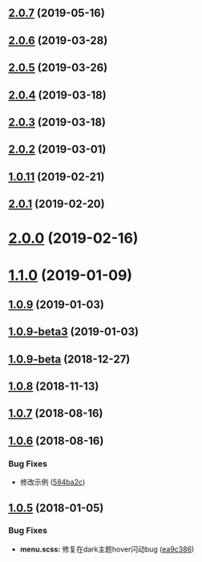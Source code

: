 <a name="2.0.7"></a>
## [2.0.7](https://github.com/tinper-bee/bee-menus/compare/v2.0.6...v2.0.7) (2019-05-16)



<a name="2.0.6"></a>
## [2.0.6](https://github.com/tinper-bee/bee-menus/compare/v2.0.5...v2.0.6) (2019-03-28)



<a name="2.0.5"></a>
## [2.0.5](https://github.com/tinper-bee/bee-menus/compare/v2.0.4...v2.0.5) (2019-03-26)



<a name="2.0.4"></a>
## [2.0.4](https://github.com/tinper-bee/bee-menus/compare/v2.0.3...v2.0.4) (2019-03-18)



<a name="2.0.3"></a>
## [2.0.3](https://github.com/tinper-bee/bee-menus/compare/v2.0.2...v2.0.3) (2019-03-18)



<a name="2.0.2"></a>
## [2.0.2](https://github.com/tinper-bee/bee-menus/compare/v1.0.11...v2.0.2) (2019-03-01)



<a name="1.0.11"></a>
## [1.0.11](https://github.com/tinper-bee/bee-menus/compare/v2.0.1...v1.0.11) (2019-02-21)



<a name="2.0.1"></a>
## [2.0.1](https://github.com/tinper-bee/bee-menus/compare/v2.0.0...v2.0.1) (2019-02-20)



<a name="2.0.0"></a>
# [2.0.0](https://github.com/tinper-bee/bee-menus/compare/v1.1.0...v2.0.0) (2019-02-16)



<a name="1.1.0"></a>
# [1.1.0](https://github.com/tinper-bee/bee-menus/compare/v1.0.9...v1.1.0) (2019-01-09)



<a name="1.0.9"></a>
## [1.0.9](https://github.com/tinper-bee/bee-menus/compare/v1.0.9-beta3...v1.0.9) (2019-01-03)



<a name="1.0.9-beta3"></a>
## [1.0.9-beta3](https://github.com/tinper-bee/bee-menus/compare/v1.0.9-beta...v1.0.9-beta3) (2019-01-03)



<a name="1.0.9-beta"></a>
## [1.0.9-beta](https://github.com/tinper-bee/bee-menus/compare/v1.0.8...v1.0.9-beta) (2018-12-27)



<a name="1.0.8"></a>
## [1.0.8](https://github.com/tinper-bee/bee-menus/compare/v1.0.7...v1.0.8) (2018-11-13)



<a name="1.0.7"></a>
## [1.0.7](https://github.com/tinper-bee/bee-menus/compare/v1.0.6...v1.0.7) (2018-08-16)



<a name="1.0.6"></a>
## [1.0.6](https://github.com/tinper-bee/bee-menus/compare/v1.0.5...v1.0.6) (2018-08-16)


### Bug Fixes

* 修改示例 ([584ba2c](https://github.com/tinper-bee/bee-menus/commit/584ba2c))



<a name="1.0.5"></a>
## [1.0.5](https://github.com/tinper-bee/bee-menus/compare/ea9c386...v1.0.5) (2018-01-05)


### Bug Fixes

* **menu.scss:** 修复在dark主题hover闪动bug ([ea9c386](https://github.com/tinper-bee/bee-menus/commit/ea9c386))




